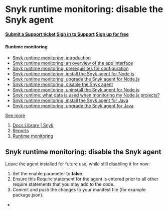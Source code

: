 # Snyk runtime monitoring: disable the Snyk agent

####  [Submit a Support ticket](https://support.snyk.io/hc/en-us/requests/new) [Sign in to Support](https://support.snyk.io/hc/en-us/signin) [Sign up for free](https://snyk.io/login?cta=sign-up&loc=nav&page=support_docs_page)

###  [ ]() <a id="category-name"></a>

#### Runtime monitoring

* [ Snyk runtime monitoring: introduction](/hc/en-us/articles/360003737297-Snyk-runtime-monitoring-introduction)
* [ Snyk runtime monitoring: an overview of the app interface](/hc/en-us/articles/360003699038-Snyk-runtime-monitoring-an-overview-of-the-app-interface)
* [ Snyk runtime monitoring: prerequisites for configuration](/hc/en-us/articles/360003737317-Snyk-runtime-monitoring-prerequisites-for-configuration)
* [ Snyk runtime monitoring: install the Snyk agent for Node.js](/hc/en-us/articles/360003699058-Snyk-runtime-monitoring-install-the-Snyk-agent-for-Node-js)
* [ Snyk runtime monitoring: upgrade the Snyk agent for Node.js](/hc/en-us/articles/360003737337-Snyk-runtime-monitoring-upgrade-the-Snyk-agent-for-Node-js)
* [ Snyk runtime monitoring: disable the Snyk agent](/hc/en-us/articles/360003699078-Snyk-runtime-monitoring-disable-the-Snyk-agent)
* [ Snyk runtime monitoring: uninstall the Snyk agent for Node.js](/hc/en-us/articles/360003737357-Snyk-runtime-monitoring-uninstall-the-Snyk-agent-for-Node-js)
* [ Snyk runtime: what data is used when monitoring my Node.js projects?](/hc/en-us/articles/360003699098-Snyk-runtime-what-data-is-used-when-monitoring-my-Node-js-projects-)
* [ Snyk runtime monitoring: install the Snyk agent for Java](/hc/en-us/articles/360003699118-Snyk-runtime-monitoring-install-the-Snyk-agent-for-Java)
* [ Snyk runtime monitoring: upgrade the Snyk agent for Java](/hc/en-us/articles/360003699138-Snyk-runtime-monitoring-upgrade-the-Snyk-agent-for-Java)

 [See more](/hc/en-us/sections/360001051838-Runtime-monitoring)

1.  [Docs Library \| Snyk](/hc/en-us)
2.  [Reports](/hc/en-us/categories/360000598418-Reports)
3.  [Runtime monitoring](/hc/en-us/sections/360001051838-Runtime-monitoring)

##  Snyk runtime monitoring: disable the Snyk agent

Leave the agent installed for future use, while still disabling it for now:

1. Set the enable parameter to **false**.
2. Ensure this Require statement for the agent is entered prior to all other require statements that you may add to the code.
3. Commit and push the changes to your manifest file \(for example package.json\).

* 
